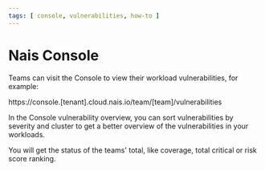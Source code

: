 ```yaml
---
tags: [ console, vulnerabilities, how-to ]
---
```


# Nais Console 

Teams can visit the Console to view their workload vulnerabilities, for example:

https://console.[tenant].cloud.nais.io/team/[team]/vulnerabilities

In the Console vulnerability overview, you can sort vulnerabilities by severity and cluster to get a better overview of the vulnerabilities in your workloads.

You will get the status of the teams' total, like coverage, total critical or risk score ranking. 



